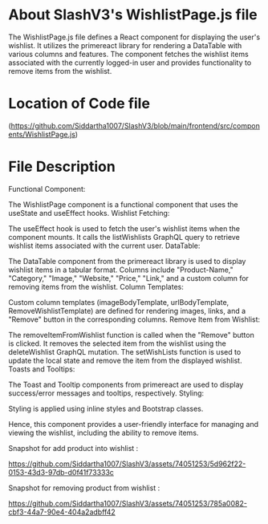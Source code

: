 # About SlashV3's WishlistPage.js file 
The WishlistPage.js file defines a React component for displaying the user's wishlist. It utilizes the primereact library for rendering a DataTable with various columns and features. The component fetches the wishlist items associated with the currently logged-in user and provides functionality to remove items from the wishlist.

# Location of Code file
(https://github.com/Siddartha1007/SlashV3/blob/main/frontend/src/components/WishlistPage.js)

# File Description
Functional Component:

The WishlistPage component is a functional component that uses the useState and useEffect hooks.
Wishlist Fetching:

The useEffect hook is used to fetch the user's wishlist items when the component mounts.
It calls the listWishlists GraphQL query to retrieve wishlist items associated with the current user.
DataTable:

The DataTable component from the primereact library is used to display wishlist items in a tabular format.
Columns include "Product-Name," "Category," "Image," "Website," "Price," "Link," and a custom column for removing items from the wishlist.
Column Templates:

Custom column templates (imageBodyTemplate, urlBodyTemplate, RemoveWishlistTemplate) are defined for rendering images, links, and a "Remove" button in the corresponding columns.
Remove Item from Wishlist:

The removeItemFromWishlist function is called when the "Remove" button is clicked. It removes the selected item from the wishlist using the deleteWishlist GraphQL mutation.
The setWishLists function is used to update the local state and remove the item from the displayed wishlist.
Toasts and Tooltips:

The Toast and Tooltip components from primereact are used to display success/error messages and tooltips, respectively.
Styling:

Styling is applied using inline styles and Bootstrap classes.

Hence, this component provides a user-friendly interface for managing and viewing the wishlist, including the ability to remove items.

Snapshot for add product into wishlist :


https://github.com/Siddartha1007/SlashV3/assets/74051253/5d962f22-0153-43d3-97db-d0f41f73333c


Snapshot for removing product from wishlist : 


https://github.com/Siddartha1007/SlashV3/assets/74051253/785a0082-cbf3-44a7-90e4-404a2adbff42





